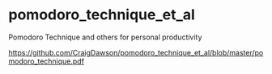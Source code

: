 # pomodoro_technique_et_al
Pomodoro Technique and others for personal productivity

https://github.com/CraigDawson/pomodoro_technique_et_al/blob/master/pomodoro_technique.pdf
